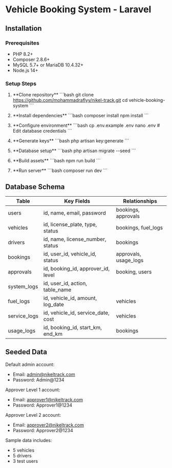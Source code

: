 # Vehicle Booking System - Laravel

## Installation

### Prerequisites
- PHP 8.2+
- Composer 2.8.6+
- MySQL 5.7+ or MariaDB 10.4.32+
- Node.js 14+

### Setup Steps

1. \*\*Clone repository\*\*
   \`\`\`bash
   git clone https://github.com/mohammadraflyy/nikel-track.git
   cd vehicle-booking-system
   \`\`\`

2. \*\*Install dependencies\*\*
   \`\`\`bash
   composer install
   npm install
   \`\`\`

3. \*\*Configure environment\*\*
   \`\`\`bash
   cp .env.example .env
   nano .env  # Edit database credentials
   \`\`\`

4. \*\*Generate keys\*\*
   \`\`\`bash
   php artisan key:generate
   \`\`\`

5. \*\*Database setup\*\*
   \`\`\`bash
   php artisan migrate --seed
   \`\`\`

6. \*\*Build assets\*\*
   \`\`\`bash
   npm run build
   \`\`\`

7. \*\*Run server\*\*
   \`\`\`bash
   composer run dev
   \`\`\`

## Database Schema

| Table          | Key Fields                          | Relationships               |
|----------------|-------------------------------------|-----------------------------|
| users          | id, name, email, password          | bookings, approvals         |
| vehicles       | id, license_plate, type, status    | bookings, fuel_logs         |
| drivers        | id, name, license_number, status   | bookings                    |
| bookings       | id, user_id, vehicle_id, status    | approvals, usage_logs       |
| approvals      | id, booking_id, approver_id, level | booking, users              |
| system_logs    | id, user_id, action, table_name    |                             |
| fuel_logs      | id, vehicle_id, amount, log_date   | vehicles                    |
| service_logs   | id, vehicle_id, service_date, cost | vehicles                    |
| usage_logs     | id, booking_id, start_km, end_km   | bookings                    |

## Seeded Data

Default admin account:
- Email: admin@nikeltrack.com  
- Password: Admin@1234

Approver Level 1 account:
- Email: approver1@nikeltrack.com  
- Password: Approver1@1234

Approver Level 2 account:
- Email: approver2@nikeltrack.com  
- Password: Approver2@1234

Sample data includes:
- 5 vehicles
- 5 drivers
- 3 test users